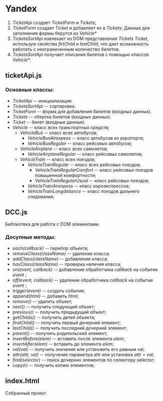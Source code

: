 # Yandex

1. *TicketApi* создает *TicketForm* и *Tickets*;
2. *TicketForm* создает *Ticket* и добавляет их в *Tickets*; Данные для заполнения формы берутся из *Vehicle\**
3. *TicketsSortApi* извлекает из DOM представления *Tickets* *Ticket*, использую свойства *firtChild* и *lastChild*, что дает возможность работать с неограниченным количество билетов.
4. *TicketsSortApi* получает описание билетов с помощью классов *Vehicle\**.

## ticketApi.js
### Основные классы:
* *TicketApi* -- инициализация.
* *TicketsSortApi* -- сортировка.
* *TicketForm* -- форма для добавления билетов (входных данных).
* *Tickets* -- обертка билетов (входных данных).
* *Ticket* -- билет (входные данные).
* *Vehicle* -- класс всех транспортных средств;
	+ *VehicleBus* -- класс всех автобусов;
		* *VehicleBusAirexpess* -- класс автобусов из аэропорта;
		* *VehicleBusRegular* -- класс рейсовых автобусов;
	+ *VehicleAirplane* -- класс всех самолетов;
		* *VehicleAirplaneRegular* -- класс рейсовых самолетов;
	+ *VehicleTrain* -- класс всех поездов;
		* *VehicleTrainRegular* -- класс всех рейсовых поездов;
			+ *VehicleTrainRegularComfort* -- класс рейсовых поездов повышенной комфортности;
			+ *VehicleTrainRegularUsual* -- класс рейсовых поездов;
		* *VehicleTrainAirexpess* -- класс аэроэкспрессов;
		* *VehicleTrainLongdistance* -- класс поездов дальнего следования;

## DCC.js
Библиотека для работа с DOM элементами.
### Досупные методы:
* *each(callback)* -- перебор объекта;
* *removeClass(className)* -- удаление класса;
* *addClass(className)* -- добавление класса;
* *hasClass(className)* -- проверка наличия класса;
* *on(event, callback)* -- добавление обработчика *callback* на событие *event* ;
* *off(event, callback)* -- удаление обработчика *callback* на событие *event* ;
* *trigger(event)* -- создать событие;
* *append(html)* -- добавить *html*;
* *remove()* -- удалить объект;
* *next()* -- получить следующий объект;
* *previous()* -- получить предыдущий объект;
* *getChilds()* -- получить детей объекта;
* *firstChild()* -- получить первый дочерний элемент;
* *lastChild()* -- получить последний дочерний элемент;
* *parent()* -- получить родительский элемент;
* *insertBefore(elem)* -- вставить после элемента *elem*;
* *insertAfter(elem)* -- вставить до элемента *elem*;
* *val(val)* -- получить значение или установить его равным val;
* *attr(attr, val)* -- получение параметра attr или установка *attr = val*;
* *find(selector)* -- поиск дочерних элементов по селектору selector;
* *copy(r)* -- получить копию элементов;

## index.html
Собранный проект.

